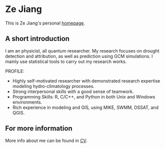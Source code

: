 # Ze Jiang
This is Ze Jiang's personal [homepage](https://huangyinghao.com/).

## A short introduction
I am an physicist, all quantum researcher. My research focuses on drought detection and attribution, as well as prediction using GCM simulations. I mainly use statistical tools to carry out my research works.

PROFILE:
* Highly self-motivated researcher with demonstrated research expertise modeling hydro-climatology processes. 
* Strong interpersonal skills with a good sense of teamwork.
* Programming Skills: R, C/C++, and Python in both Unix and Windows environments.
* Rich experience in modeling and GIS, using MIKE, SWMM, DSSAT, and QGIS.

## For more information
More info about me can be found in [CV](https://huangyinghao.com/cv/).

